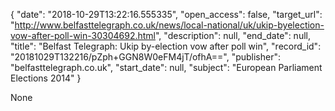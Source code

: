 {
  "date": "2018-10-29T13:22:16.555335", 
  "open_access": false, 
  "target_url": "http://www.belfasttelegraph.co.uk/news/local-national/uk/ukip-byelection-vow-after-poll-win-30304692.html", 
  "description": null, 
  "end_date": null, 
  "title": "Belfast Telegraph: Ukip by-election vow after poll win", 
  "record_id": "20181029T132216/pZph+GGN8W0eFM4jT/ofhA==", 
  "publisher": "belfasttelegraph.co.uk", 
  "start_date": null, 
  "subject": "European Parliament Elections 2014"
}

None